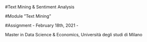 #Text Mining & Sentiment Analysis

#Module ”Text Mining” 

#Assignment - February 18th, 2021 - 


Master in Data Science & Economics, Università degli studi di Milano
